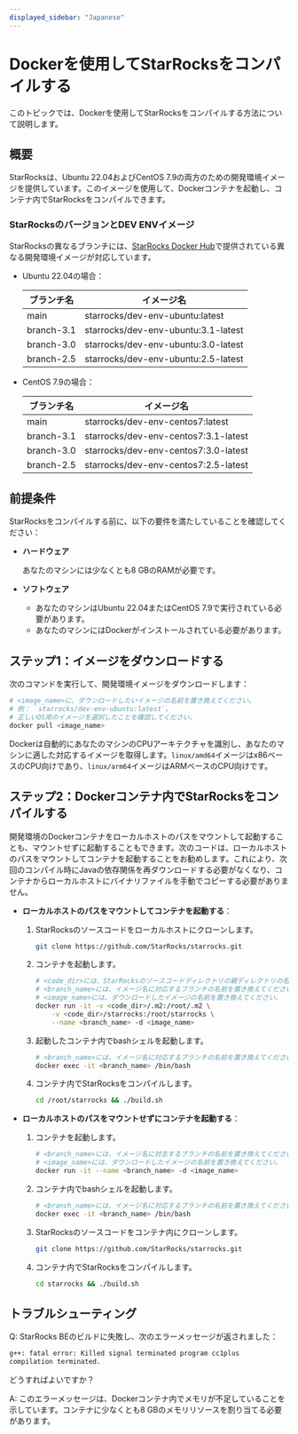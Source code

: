 ```yaml
---
displayed_sidebar: "Japanese"
---
```


# Dockerを使用してStarRocksをコンパイルする

このトピックでは、Dockerを使用してStarRocksをコンパイルする方法について説明します。

## 概要

StarRocksは、Ubuntu 22.04およびCentOS 7.9の両方のための開発環境イメージを提供しています。このイメージを使用して、Dockerコンテナを起動し、コンテナ内でStarRocksをコンパイルできます。

### StarRocksのバージョンとDEV ENVイメージ

StarRocksの異なるブランチには、[StarRocks Docker Hub](https://hub.docker.com/u/starrocks)で提供されている異なる開発環境イメージが対応しています。

- Ubuntu 22.04の場合：

  | **ブランチ名** | **イメージ名**              |
  | --------------- | ----------------------------------- |
  | main            | starrocks/dev-env-ubuntu:latest     |
  | branch-3.1      | starrocks/dev-env-ubuntu:3.1-latest |
  | branch-3.0      | starrocks/dev-env-ubuntu:3.0-latest |
  | branch-2.5      | starrocks/dev-env-ubuntu:2.5-latest |

- CentOS 7.9の場合：

  | **ブランチ名** | **イメージ名**                       |
  | --------------- | ------------------------------------ |
  | main            | starrocks/dev-env-centos7:latest     |
  | branch-3.1      | starrocks/dev-env-centos7:3.1-latest |
  | branch-3.0      | starrocks/dev-env-centos7:3.0-latest |
  | branch-2.5      | starrocks/dev-env-centos7:2.5-latest |

## 前提条件

StarRocksをコンパイルする前に、以下の要件を満たしていることを確認してください：

- **ハードウェア**

  あなたのマシンには少なくとも8 GBのRAMが必要です。

- **ソフトウェア**

  - あなたのマシンはUbuntu 22.04またはCentOS 7.9で実行されている必要があります。
  - あなたのマシンにはDockerがインストールされている必要があります。

## ステップ1：イメージをダウンロードする

次のコマンドを実行して、開発環境イメージをダウンロードします：

```Bash
# <image_name>に、ダウンロードしたいイメージの名前を置き換えてください。
# 例： `starrocks/dev-env-ubuntu:latest`。
# 正しいOS用のイメージを選択したことを確認してください。
docker pull <image_name>
```

Dockerは自動的にあなたのマシンのCPUアーキテクチャを識別し、あなたのマシンに適した対応するイメージを取得します。`linux/amd64`イメージはx86ベースのCPU向けであり、`linux/arm64`イメージはARMベースのCPU向けです。

## ステップ2：Dockerコンテナ内でStarRocksをコンパイルする

開発環境のDockerコンテナをローカルホストのパスをマウントして起動することも、マウントせずに起動することもできます。次のコードは、ローカルホストのパスをマウントしてコンテナを起動することをお勧めします。これにより、次回のコンパイル時にJavaの依存関係を再ダウンロードする必要がなくなり、コンテナからローカルホストにバイナリファイルを手動でコピーする必要がありません。

- **ローカルホストのパスをマウントしてコンテナを起動する**：

  1. StarRocksのソースコードをローカルホストにクローンします。

     ```Bash
     git clone https://github.com/StarRocks/starrocks.git
     ```

  2. コンテナを起動します。

     ```Bash
     # <code_dir>には、StarRocksのソースコードディレクトリの親ディレクトリの名前を置き換えてください。
     # <branch_name>には、イメージ名に対応するブランチの名前を置き換えてください。
     # <image_name>には、ダウンロードしたイメージの名前を置き換えてください。
     docker run -it -v <code_dir>/.m2:/root/.m2 \
         -v <code_dir>/starrocks:/root/starrocks \
         --name <branch_name> -d <image_name>
     ```

  3. 起動したコンテナ内でbashシェルを起動します。

     ```Bash
     # <branch_name>には、イメージ名に対応するブランチの名前を置き換えてください。
     docker exec -it <branch_name> /bin/bash
     ```

  4. コンテナ内でStarRocksをコンパイルします。

     ```Bash
     cd /root/starrocks && ./build.sh
     ```

- **ローカルホストのパスをマウントせずにコンテナを起動する**：

  1. コンテナを起動します。

     ```Bash
     # <branch_name>には、イメージ名に対志するブランチの名前を置き換えてください。
     # <image_name>には、ダウンロードしたイメージの名前を置き換えてください。
     docker run -it --name <branch_name> -d <image_name>
     ```

  2. コンテナ内でbashシェルを起動します。

     ```Bash
     # <branch_name>には、イメージ名に対応するブランチの名前を置き換えてください。
     docker exec -it <branch_name> /bin/bash
     ```

  3. StarRocksのソースコードをコンテナ内にクローンします。

     ```Bash
     git clone https://github.com/StarRocks/starrocks.git
     ```

  4. コンテナ内でStarRocksをコンパイルします。

     ```Bash
     cd starrocks && ./build.sh
     ```

## トラブルシューティング

Q: StarRocks BEのビルドに失敗し、次のエラーメッセージが返されました：

```Bash
g++: fatal error: Killed signal terminated program cc1plus
compilation terminated.
```

どうすればよいですか？

A: このエラーメッセージは、Dockerコンテナ内でメモリが不足していることを示しています。コンテナに少なくとも8 GBのメモリリソースを割り当てる必要があります。